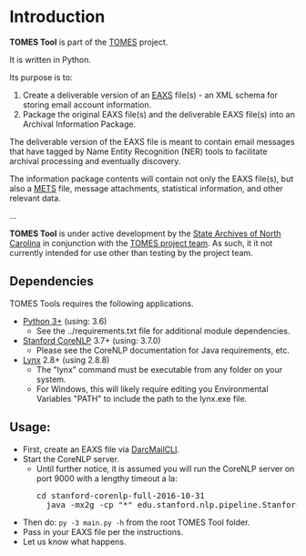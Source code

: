 # Introduction

**TOMES Tool** is part of the [TOMES](https://www.ncdcr.gov/resources/records-management/tomes) project.

It is written in Python.

Its purpose is to:

1. Create a deliverable version of an [EAXS](http://www.history.ncdcr.gov/SHRAB/ar/emailpreservation/mail-account/mail-account_docs.html) file(s) - an XML schema for storing email account information.
2. Package the original EAXS file(s) and the deliverable EAXS file(s) into an Archival Information Package.

The deliverable version of the EAXS file is meant to contain email messages that have tagged by Name Entity Recognition (NER) tools to facilitate archival processing and eventually discovery.

The information package contents will contain not only the EAXS file(s), but also a [METS](http://www.loc.gov/standards/mets/mets-home.html) file, message attachments, statistical information, and other relevant data.

...

**TOMES Tool**  is under active development by the [State Archives of North Carolina](http://archives.ncdcr.gov/) in conjunction with the [TOMES project team](https://www.ncdcr.gov/resources/records-management/tomes/team). As such, it it not currently intended for use other than testing by the project team.

## Dependencies

TOMES Tools requires the following applications.

- [Python 3+](https://www.python.org/download/releases/3.0/) (using: 3.6)
	- See the ../requirements.txt file for additional module dependencies.
- [Stanford CoreNLP](https://stanfordnlp.github.io/CoreNLP/) 3.7+ (using: 3.7.0)
	- Please see the CoreNLP documentation for Java requirements, etc.
- [Lynx](http://lynx.browser.org/) 2.8+ (using 2.8.8)
	- The "lynx" command must be executable from any folder on your system.
	- For Windows, this will likely require editing you Environmental Variables "PATH" to include the path to the lynx.exe file.

## Usage:

- First, create an EAXS file via [DarcMailCLI](https://github.com/StateArchivesOfNorthCarolina/DarcMailCLI).
- Start the CoreNLP server.
	- Until further notice, it is assumed you will run the CoreNLP server on port 9000 with a lengthy timeout a la:
    	<pre>cd stanford-corenlp-full-2016-10-31
    	java -mx2g -cp "*" edu.stanford.nlp.pipeline.StanfordCoreNLPServer -port 9000 -timeout 50000</pre>
- Then do: `py -3 main.py -h` from the root TOMES Tool folder.
- Pass in your EAXS file per the instructions.
- Let us know what happens.

	